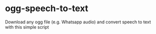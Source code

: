 # ogg-speech-to-text
Download any ogg file (e.g. Whatsapp audio) and convert speech to text with this simple script
